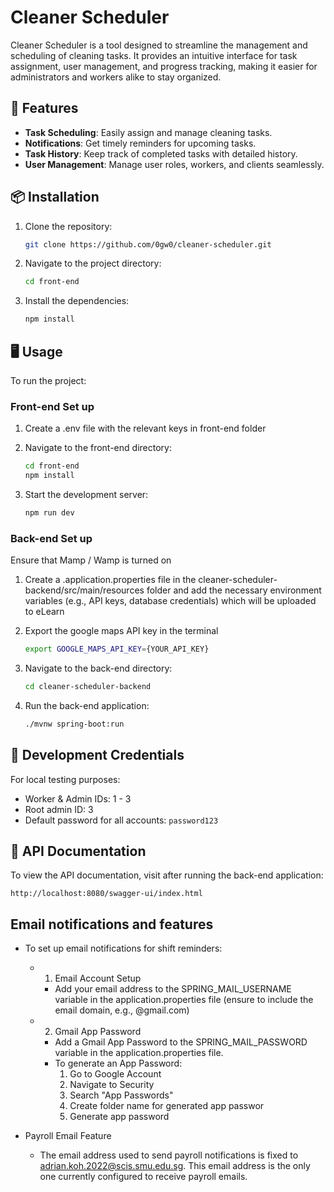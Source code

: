 # Cleaner Scheduler

Cleaner Scheduler is a tool designed to streamline the management and scheduling of cleaning tasks. It provides an intuitive interface for task assignment, user management, and progress tracking, making it easier for administrators and workers alike to stay organized.

## 🚀 Features

- **Task Scheduling**: Easily assign and manage cleaning tasks.
- **Notifications**: Get timely reminders for upcoming tasks.
- **Task History**: Keep track of completed tasks with detailed history.
- **User Management**: Manage user roles, workers, and clients seamlessly.

## 📦 Installation

1. Clone the repository:
   ```bash
   git clone https://github.com/0gw0/cleaner-scheduler.git
   ```

2. Navigate to the project directory:
   ```bash
   cd front-end
   ```

3. Install the dependencies:
   ```bash
   npm install
   ```

## 🖥️ Usage

To run the project:

### Front-end Set up

1. Create a .env file with the relevant keys in front-end folder

2. Navigate to the front-end directory:
   ```bash
   cd front-end
   npm install
   ```

3. Start the development server:
   ```bash
   npm run dev
   ```

### Back-end Set up

Ensure that Mamp / Wamp is turned on

1. Create a .application.properties file in the cleaner-scheduler-backend/src/main/resources folder and add the necessary environment variables (e.g., API keys, database credentials) which will be uploaded to eLearn

2. Export the google maps API key in the terminal
   ```bash
   export GOOGLE_MAPS_API_KEY={YOUR_API_KEY}
   ```

3. Navigate to the back-end directory:
   ```bash
   cd cleaner-scheduler-backend
   ```

4. Run the back-end application:
   ```bash
   ./mvnw spring-boot:run
   ```


## 🔑 Development Credentials

For local testing purposes:
- Worker & Admin IDs: 1 - 3
- Root admin ID: 3
- Default password for all accounts: `password123`

## 📝 API Documentation

To view the API documentation, visit after running the back-end application:
```
http://localhost:8080/swagger-ui/index.html
```

## Email notifications and features

- To set up email notifications for shift reminders:
   - 1. Email Account Setup
      - Add your email address to the SPRING_MAIL_USERNAME variable in the application.properties file (ensure to include the email domain, e.g., @gmail.com)
   - 2. Gmail App Password
      - Add a Gmail App Password to the SPRING_MAIL_PASSWORD variable in the application.properties file.
      - To generate an App Password:
         1. Go to Google Account
         2. Navigate to Security
         3. Search "App Passwords"
         4. Create folder name for generated app passwor
         5. Generate app password

- Payroll Email Feature
   - The email address used to send payroll notifications is fixed to adrian.koh.2022@scis.smu.edu.sg. This email address is the only one currently configured to receive payroll emails.


